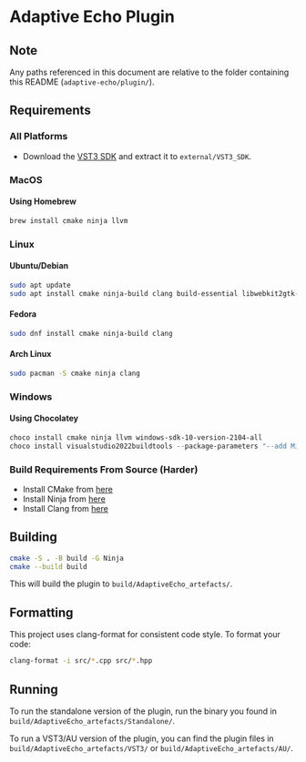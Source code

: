 # Adaptive Echo Plugin

## Note

Any paths referenced in this document are relative to the folder containing this README (`adaptive-echo/plugin/`).

## Requirements

### All Platforms

- Download the [VST3 SDK](https://www.steinberg.net/en/company/developers.html) and extract it to `external/VST3_SDK`.

### MacOS

#### Using Homebrew

```bash
brew install cmake ninja llvm
```

### Linux

#### Ubuntu/Debian

```bash
sudo apt update
sudo apt install cmake ninja-build clang build-essential libwebkit2gtk-4.1-dev
```

#### Fedora

```bash
sudo dnf install cmake ninja-build clang
```

#### Arch Linux

```bash
sudo pacman -S cmake ninja clang
```

### Windows

#### Using Chocolatey

```powershell
choco install cmake ninja llvm windows-sdk-10-version-2104-all
choco install visualstudio2022buildtools --package-parameters "--add Microsoft.VisualStudio.Component.VC.Tools.x86.x64 --includeRecommended --includeOptional"
```

### Build Requirements From Source (Harder)

- Install CMake from [here](https://cmake.org/download/)
- Install Ninja from [here](https://ninja-build.org/)
- Install Clang from [here](https://clang.llvm.org/)

## Building

```bash
cmake -S . -B build -G Ninja
cmake --build build
```

This will build the plugin to `build/AdaptiveEcho_artefacts/`.

## Formatting

This project uses clang-format for consistent code style. To format your code:

```bash
clang-format -i src/*.cpp src/*.hpp
```

## Running

To run the standalone version of the plugin, run the binary you found in `build/AdaptiveEcho_artefacts/Standalone/`.

To run a VST3/AU version of the plugin, you can find the plugin files in `build/AdaptiveEcho_artefacts/VST3/` or `build/AdaptiveEcho_artefacts/AU/`.
